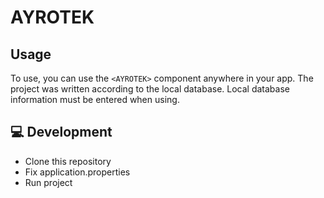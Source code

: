 # AYROTEK

## Usage

To use, you can use the `<AYROTEK>` component anywhere in your app. 
The project was written according to the local database. 
Local database information must be entered when using.

## 💻 Development

- Clone this repository
- Fix application.properties
- Run project

